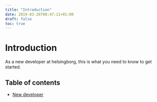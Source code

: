 ```yaml
---
title: "Introduction"
date: 2019-03-26T08:47:11+01:00
draft: false
toc: true
---
```


# Introduction
As a new developer at helsingborg, this is what you need to know to get started.

## Table of contents

- [New developer](new-developer.md)
